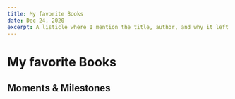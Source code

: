 ```yaml
---
title: My favorite Books
date: Dec 24, 2020
excerpt: A listicle where I mention the title, author, and why it left an impact on me.
---
```


# My favorite Books

## Moments & Milestones
